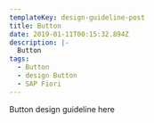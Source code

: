 ```yaml
---
templateKey: design-guideline-post
title: Button
date: 2019-01-11T00:15:32.894Z
description: |-
  Button
tags:
  - Button
  - design Button
  - SAP Fiori
---
```

Button design guideline here
